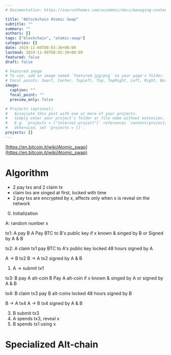 ```yaml
---
# Documentation: https://sourcethemes.com/academic/docs/managing-content/

title: "Ablockchain Atomic Swap"
subtitle: ""
summary: ""
authors: []
tags: ["blockchain", "atomic-swap"]
categories: []
date: 2019-11-08T08:03:30+08:00
lastmod: 2019-11-08T08:03:30+08:00
featured: false
draft: false

# Featured image
# To use, add an image named `featured.jpg/png` to your page's folder.
# Focal points: Smart, Center, TopLeft, Top, TopRight, Left, Right, BottomLeft, Bottom, BottomRight.
image:
  caption: ""
  focal_point: ""
  preview_only: false

# Projects (optional).
#   Associate this post with one or more of your projects.
#   Simply enter your project's folder or file name without extension.
#   E.g. `projects = ["internal-project"]` references `content/project/deep-learning/index.md`.
#   Otherwise, set `projects = []`.
projects: []
---
```


[https://en.bitcoin.it/wiki/Atomic_swap](https://en.bitcoin.it/wiki/Atomic_swap)

# Algorithm

* 2 pay txs and 2 claim tx
* claim txs are singed at first, locked with time
* 2 pay txs are encrypted by x, affects only when x is reveal on the network

0. Initialization

A: random number x

tx1: A pay B
  A Pay BTC to B's public key
    if x known & singed by B
    or Signed by A & B

tx2: A claim
  tx1 pay BTC to A's public key
    locked 48 hours
    signed by A

A -> B tx2
B -> A tx2 signed by A & B

1. A -> submit tx1 
      
tx3: B pay A alt-coin
  B Pay A alt-coin
    if x known & singed by A
    or signed by A & B

tx4: B claim
  tx3 pay B alt-coins
  locked 48 hours
  signed by B

B -> A tx4
A -> B tx4 signed by A & B

3. B submit tx3
4. A spends tx3, reveal x
5. B spends tx1 using x

# Specialized Alt-chain
